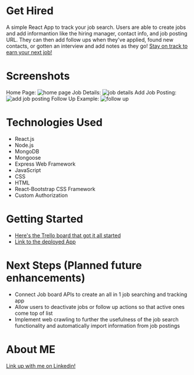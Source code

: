 # Get Hired

A simple React App to track your job search. Users are able to create jobs and add informantion like the hiring manager, contact info, and job posting URL. They can then add follow ups when they've applied, found new contacts, or gotten an interview and add notes as they go!  [Stay on track to earn your next job!](https://get-hired-now.herokuapp.com/)

# Screenshots
Home Page:
![home page](https://i.imgur.com/iJQgr03.png)
Job Details:
![job details](https://i.imgur.com/XRuWlaG.png)
Add Job Posting:
![add job posting](https://i.imgur.com/uTRoKSg.png)
Follow Up Example:
![follow up](https://i.imgur.com/2HsPV7i.png)

# Technologies Used
- React.js
- Node.js
- MongoDB
- Mongoose
- Express Web Framework
- JavaScript
- CSS
- HTML
- React-Bootstrap CSS Framework
- Custom Authorization

# Getting Started
- [Here's the Trello board that got it all started](https://trello.com/b/iNaMXYgG/get-hired)
- [Link to the deployed App](https://get-hired-now.herokuapp.com/)

# Next Steps (Planned future enhancements)
- Connect Job board APIs to create an all in 1 job searching and tracking app
- Allow users to deactivate jobs or follow up actions so that active ones come top of list
- Implement web crawling to further the usefulness of the job search functionality and automatically import information from job postings

# About ME
[Link up with me on Linkedin!](https://www.linkedin.com/in/micahsellis/)
